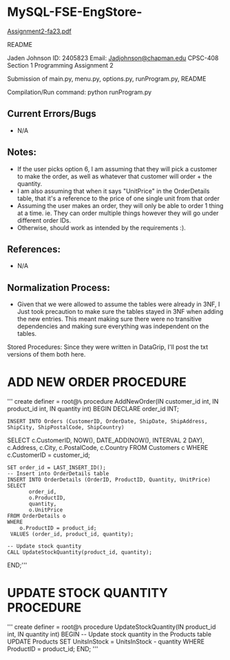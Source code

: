 # MySQL-FSE-EngStore-

[Assignment2-fa23.pdf](https://github.com/ATacoDev/MySQL-FSE-EngStore-/files/13629502/Assignment2-fa23.pdf)

README

Jaden Johnson
ID: 2405823
Email: Jadjohnson@chapman.edu
CPSC-408 Section 1
Programming Assignment 2

Submission of main.py, menu.py, options.py, runProgram.py, README

Compilation/Run command: python runProgram.py

## Current Errors/Bugs
 - N/A

## Notes:
 - If the user picks option 6, I am assuming that they will pick a customer to make the order,
 as well as whatever that customer will order + the quantity.
 - I am also assuming that when it says "UnitPrice" in the OrderDetails table, that it's a reference to
 the price of one single unit from that order
 - Assuming the user makes an order, they will only be able to order 1 thing at a time.
 ie. They can order multiple things however they will go under different order IDs.
 - Otherwise, should work as intended by the requirements :).

## References:
- N/A


## Normalization Process:
- Given that we were allowed to assume the tables were already in 3NF, I Just took precaution
to make sure the tables stayed in 3NF when adding the new entries. This meant making sure
there were no transitive dependencies and making sure everything was independent on the tables.


Stored Procedures:
Since they were written in DataGrip, I'll post the txt versions of them both here.

# ADD NEW ORDER PROCEDURE
'''
create
    definer = root@`%` procedure AddNewOrder(IN customer_id int, IN product_id int, IN quantity int)
BEGIN
    DECLARE order_id INT;

    INSERT INTO Orders (CustomerID, OrderDate, ShipDate, ShipAddress, ShipCity, ShipPostalCode, ShipCountry)
SELECT
    c.CustomerID,
    NOW(),
    DATE_ADD(NOW(), INTERVAL 2 DAY),
    c.Address,
    c.City,
    c.PostalCode,
    c.Country
FROM
    Customers c
WHERE
    c.CustomerID = customer_id;

    SET order_id = LAST_INSERT_ID();
    -- Insert into OrderDetails table
    INSERT INTO OrderDetails (OrderID, ProductID, Quantity, UnitPrice)
    SELECT
           order_id,
           o.ProductID,
           quantity,
           o.UnitPrice
    FROM OrderDetails o
    WHERE
        o.ProductID = product_id;
     VALUES (order_id, product_id, quantity);

    -- Update stock quantity
    CALL UpdateStockQuantity(product_id, quantity);
END;'''


# UPDATE STOCK QUANTITY PROCEDURE
''' create
    definer = root@`%` procedure UpdateStockQuantity(IN product_id int, IN quantity int)
BEGIN
    -- Update stock quantity in the Products table
    UPDATE Products
    SET UnitsInStock = UnitsInStock - quantity
    WHERE ProductID = product_id;
END; 
'''
